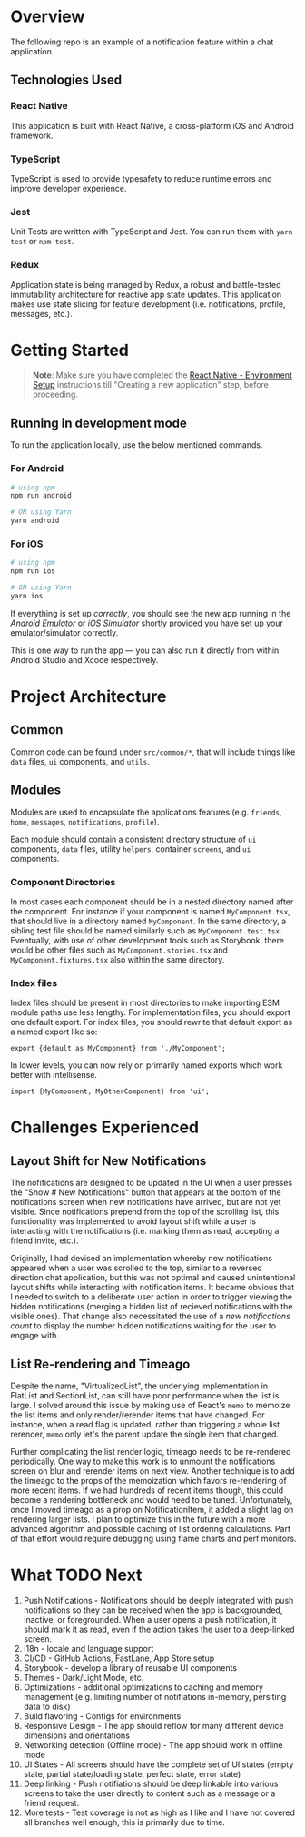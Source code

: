 # Overview

The following repo is an example of a notification feature within a chat application.

## Technologies Used

### React Native

This application is built with React Native, a cross-platform iOS and Android framework.

### TypeScript

TypeScript is used to provide typesafety to reduce runtime errors and improve developer experience.

### Jest

Unit Tests are written with TypeScript and Jest. You can run them with `yarn test` or `npm test`.

### Redux

Application state is being managed by Redux, a robust and battle-tested immutability architecture for reactive app state updates. This application makes use state slicing for feature development (i.e. notifications, profile, messages, etc.).

# Getting Started

> **Note**: Make sure you have completed the [React Native - Environment Setup](https://reactnative.dev/docs/environment-setup) instructions till "Creating a new application" step, before proceeding.

## Running in development mode

To run the application locally, use the below mentioned commands.

### For Android

```bash
# using npm
npm run android

# OR using Yarn
yarn android
```

### For iOS

```bash
# using npm
npm run ios

# OR using Yarn
yarn ios
```

If everything is set up _correctly_, you should see the new app running in the _Android Emulator_ or _iOS Simulator_ shortly provided you have set up your emulator/simulator correctly.

This is one way to run the app — you can also run it directly from within Android Studio and Xcode respectively.

# Project Architecture

## Common

Common code can be found under `src/common/*`, that will include things like `data` files, `ui` components, and `utils`.

## Modules

Modules are used to encapsulate the applications features (e.g. `friends`, `home`, `messages`, `notifications`, `profile`).

Each module should contain a consistent directory structure of `ui` components, `data` files, utility `helpers`, container `screens`, and `ui` components.

### Component Directories

In most cases each component should be in a nested directory named after the component. For instance if your component is named `MyComponent.tsx`, that should live in a directory named `MyComponent`. In the same directory, a sibling test file should be named similarly such as `MyComponent.test.tsx`. Eventually, with use of other development tools such as Storybook, there would be other files such as `MyComponent.stories.tsx` and `MyComponent.fixtures.tsx` also within the same directory.

### Index files

Index files should be present in most directories to make importing ESM module paths use less lengthy. For implementation files, you should export one default export. For index files, you should rewrite that default export as a named export like so:

`export {default as MyComponent} from './MyComponent';`

In lower levels, you can now rely on primarily named exports which work better with intellisense.

`import {MyComponent, MyOtherComponent} from 'ui';`

# Challenges Experienced

## Layout Shift for New Notifications

The nofifications are designed to be updated in the UI when a user presses the "Show # New Notifications" button that appears at the bottom of the notifications screen when new notifications have arrived, but are not yet visible. Since notifications prepend from the top of the scrolling list, this functionality was implemented to avoid layout shift while a user is interacting with the notifications (i.e. marking them as read, accepting a friend invite, etc.).

Originally, I had devised an implementation whereby new notifications appeared when a user was scrolled to the top, similar to a reversed direction chat application, but this was not optimal and caused unintentional layout shifts while interacting with notification items. It became obvious that I needed to switch to a deliberate user action in order to trigger viewing the hidden notifications (merging a hidden list of recieved notifications with the visible ones). That change also necessitated the use of a _new notifications count_ to display the number hidden notifications waiting for the user to engage with.

## List Re-rendering and Timeago

Despite the name, "VirtualizedList", the underlying implementation in FlatList and SectionList, can still have poor performance when the list is large. I solved around this issue by making use of React's `memo` to memoize the list items and only render/rerender items that have changed. For instance, when a read flag is updated, rather than triggering a whole list rerender, `memo` only let's the parent update the single item that changed.

Further complicating the list render logic, timeago needs to be re-rendered periodically. One way to make this work is to unmount the notifications screen on blur and rerender items on next view. Another technique is to add the timeago to the props of the memoization which favors re-rendering of more recent items. If we had hundreds of recent items though, this could become a rendering bottleneck and would need to be tuned. Unfortunately, once I moved timeago as a prop on NotificationItem, it added a slight lag on rendering larger lists. I plan to optimize this in the future with a more advanced algorithm and possible caching of list ordering calculations. Part of that effort would require debugging using flame charts and perf monitors.

# What TODO Next

1. Push Notifications - Notifications should be deeply integrated with push notifications so they can be received when the app is backgrounded, inactive, or foregrounded. When a user opens a push notification, it should mark it as read, even if the action takes the user to a deep-linked screen.
2. i18n - locale and language support
3. CI/CD - GitHub Actions, FastLane, App Store setup
4. Storybook - develop a library of reusable UI components
5. Themes - Dark/Light Mode, etc.
6. Optimizations - additional optimizations to caching and memory management (e.g. limiting number of notifiations in-memory, persiting data to disk)
7. Build flavoring - Configs for environments
8. Responsive Design - The app should reflow for many different device dimensions and orientations
9. Networking detection (Offline mode) - The app should work in offline mode
10. UI States - All screens should have the complete set of UI states (empty state, partial state/loading state, perfect state, error state)
11. Deep linking - Push notifiations should be deep linkable into various screens to take the user directly to content such as a message or a friend request.
12. More tests - Test coverage is not as high as I like and I have not covered all branches well enough, this is primarily due to time.
